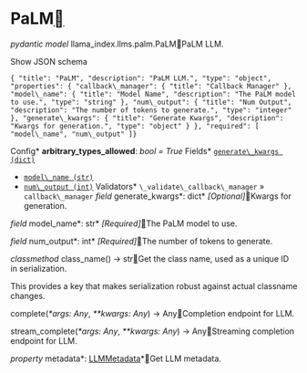 PaLM[](#palm "Permalink to this heading")
==========================================

*pydantic model* llama\_index.llms.palm.PaLM[](#llama_index.llms.palm.PaLM "Permalink to this definition")PaLM LLM.

Show JSON schema
```
{ "title": "PaLM", "description": "PaLM LLM.", "type": "object", "properties": { "callback\_manager": { "title": "Callback Manager" }, "model\_name": { "title": "Model Name", "description": "The PaLM model to use.", "type": "string" }, "num\_output": { "title": "Num Output", "description": "The number of tokens to generate.", "type": "integer" }, "generate\_kwargs": { "title": "Generate Kwargs", "description": "Kwargs for generation.", "type": "object" } }, "required": [ "model\_name", "num\_output" ]}
```


Config* **arbitrary\_types\_allowed**: *bool = True*
Fields* [`generate\_kwargs (dict)`](#llama_index.llms.palm.PaLM.generate_kwargs "llama_index.llms.palm.PaLM.generate_kwargs")
* [`model\_name (str)`](#llama_index.llms.palm.PaLM.model_name "llama_index.llms.palm.PaLM.model_name")
* [`num\_output (int)`](#llama_index.llms.palm.PaLM.num_output "llama_index.llms.palm.PaLM.num_output")
Validators* `\_validate\_callback\_manager` » `callback\_manager`
*field* generate\_kwargs*: dict* *[Optional]*[](#llama_index.llms.palm.PaLM.generate_kwargs "Permalink to this definition")Kwargs for generation.

*field* model\_name*: str* *[Required]*[](#llama_index.llms.palm.PaLM.model_name "Permalink to this definition")The PaLM model to use.

*field* num\_output*: int* *[Required]*[](#llama_index.llms.palm.PaLM.num_output "Permalink to this definition")The number of tokens to generate.

*classmethod* class\_name() → str[](#llama_index.llms.palm.PaLM.class_name "Permalink to this definition")Get the class name, used as a unique ID in serialization.

This provides a key that makes serialization robust against actual classname changes.

complete(*\*args: Any*, *\*\*kwargs: Any*) → Any[](#llama_index.llms.palm.PaLM.complete "Permalink to this definition")Completion endpoint for LLM.

stream\_complete(*\*args: Any*, *\*\*kwargs: Any*) → Any[](#llama_index.llms.palm.PaLM.stream_complete "Permalink to this definition")Streaming completion endpoint for LLM.

*property* metadata*: [LLMMetadata](../llms.html#llama_index.llms.base.LLMMetadata "llama_index.llms.base.LLMMetadata")*[](#llama_index.llms.palm.PaLM.metadata "Permalink to this definition")Get LLM metadata.

